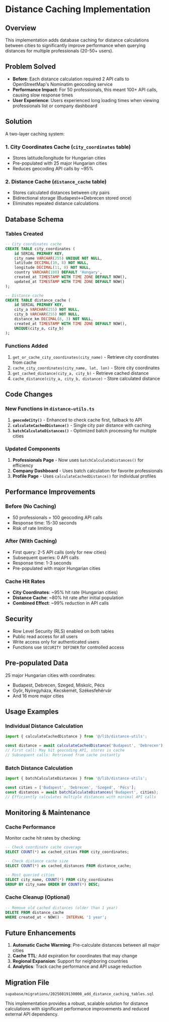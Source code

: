 # Distance Caching Implementation

## Overview
This implementation adds database caching for distance calculations between cities to significantly improve performance when querying distances for multiple professionals (20-50+ users).

## Problem Solved
- **Before**: Each distance calculation required 2 API calls to OpenStreetMap's Nominatim geocoding service
- **Performance Impact**: For 50 professionals, this meant 100+ API calls, causing slow response times
- **User Experience**: Users experienced long loading times when viewing professionals list or company dashboard

## Solution
A two-layer caching system:

### 1. City Coordinates Cache (`city_coordinates` table)
- Stores latitude/longitude for Hungarian cities
- Pre-populated with 25 major Hungarian cities
- Reduces geocoding API calls by ~95%

### 2. Distance Cache (`distance_cache` table)
- Stores calculated distances between city pairs
- Bidirectional storage (Budapest↔Debrecen stored once)
- Eliminates repeated distance calculations

## Database Schema

### Tables Created
```sql
-- City coordinates cache
CREATE TABLE city_coordinates (
    id SERIAL PRIMARY KEY,
    city_name VARCHAR(255) UNIQUE NOT NULL,
    latitude DECIMAL(10, 8) NOT NULL,
    longitude DECIMAL(11, 8) NOT NULL,
    country VARCHAR(100) DEFAULT 'Hungary',
    created_at TIMESTAMP WITH TIME ZONE DEFAULT NOW(),
    updated_at TIMESTAMP WITH TIME ZONE DEFAULT NOW()
);

-- Distance cache
CREATE TABLE distance_cache (
    id SERIAL PRIMARY KEY,
    city_a VARCHAR(255) NOT NULL,
    city_b VARCHAR(255) NOT NULL,
    distance_km DECIMAL(8, 3) NOT NULL,
    created_at TIMESTAMP WITH TIME ZONE DEFAULT NOW(),
    UNIQUE(city_a, city_b)
);
```

### Functions Added
1. `get_or_cache_city_coordinates(city_name)` - Retrieve city coordinates from cache
2. `cache_city_coordinates(city_name, lat, lon)` - Store city coordinates
3. `get_cached_distance(city_a, city_b)` - Retrieve cached distance
4. `cache_distance(city_a, city_b, distance)` - Store calculated distance

## Code Changes

### New Functions in `distance-utils.ts`
1. **`geocodeCity()`** - Enhanced to check cache first, fallback to API
2. **`calculateCachedDistance()`** - Single city pair distance with caching
3. **`batchCalculateDistances()`** - Optimized batch processing for multiple cities

### Updated Components
1. **Professionals Page** - Now uses `batchCalculateDistances()` for efficiency
2. **Company Dashboard** - Uses batch calculation for favorite professionals
3. **Profile Page** - Uses `calculateCachedDistance()` for individual profiles

## Performance Improvements

### Before (No Caching)
- 50 professionals = 100 geocoding API calls
- Response time: 15-30 seconds
- Risk of rate limiting

### After (With Caching)
- First query: 2-5 API calls (only for new cities)
- Subsequent queries: 0 API calls
- Response time: 1-3 seconds
- Pre-populated with major Hungarian cities

### Cache Hit Rates
- **City Coordinates**: ~95% hit rate (Hungarian cities)
- **Distance Cache**: ~80% hit rate after initial population
- **Combined Effect**: ~99% reduction in API calls

## Security
- Row Level Security (RLS) enabled on both tables
- Public read access for all users
- Write access only for authenticated users
- Functions use `SECURITY DEFINER` for controlled access

## Pre-populated Data
25 major Hungarian cities with coordinates:
- Budapest, Debrecen, Szeged, Miskolc, Pécs
- Győr, Nyíregyháza, Kecskemét, Székesfehérvár
- And 16 more major cities

## Usage Examples

### Individual Distance Calculation
```typescript
import { calculateCachedDistance } from '@/lib/distance-utils';

const distance = await calculateCachedDistance('Budapest', 'Debrecen');
// First call: May hit geocoding API, stores in cache
// Subsequent calls: Retrieved from cache instantly
```

### Batch Distance Calculation
```typescript
import { batchCalculateDistances } from '@/lib/distance-utils';

const cities = ['Budapest', 'Debrecen', 'Szeged', 'Pécs'];
const distances = await batchCalculateDistances('Budapest', cities);
// Efficiently calculates multiple distances with minimal API calls
```

## Monitoring & Maintenance

### Cache Performance
Monitor cache hit rates by checking:
```sql
-- Check coordinate cache coverage
SELECT COUNT(*) as cached_cities FROM city_coordinates;

-- Check distance cache size
SELECT COUNT(*) as cached_distances FROM distance_cache;

-- Most queried cities
SELECT city_name, COUNT(*) FROM city_coordinates 
GROUP BY city_name ORDER BY COUNT(*) DESC;
```

### Cache Cleanup (Optional)
```sql
-- Remove old cached distances (older than 1 year)
DELETE FROM distance_cache 
WHERE created_at < NOW() - INTERVAL '1 year';
```

## Future Enhancements
1. **Automatic Cache Warming**: Pre-calculate distances between all major cities
2. **Cache TTL**: Add expiration for coordinates that may change
3. **Regional Expansion**: Support for neighboring countries
4. **Analytics**: Track cache performance and API usage reduction

## Migration File
`supabase/migrations/20250819130000_add_distance_caching_tables.sql`

This implementation provides a robust, scalable solution for distance calculations with significant performance improvements and reduced external API dependency.
